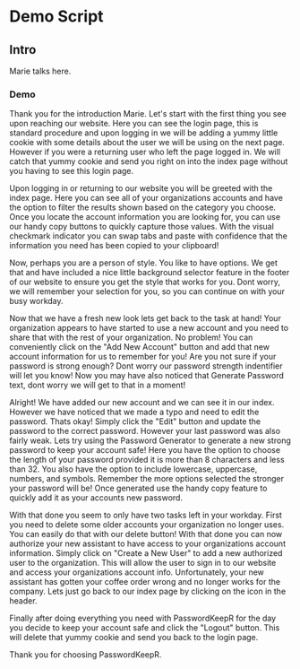 # Demo Script

## Intro

Marie talks here.

### Demo

Thank you for the introduction Marie. Let's start with the first thing you see upon reaching our website. Here you can see the login page, this is standard procedure and upon logging in we will be adding a yummy little cookie with some details about the user we will be using on the next page. However if you were a returning user who left the page logged in. We will catch that yummy cookie and send you right on into the index page without you having to see this login page.

Upon logging in or returning to our website you will be greeted with the index page. Here you can see all of your organizations accounts and have the option to filter the results shown based on the category you choose. Once you locate the account information you are looking for, you can use our handy copy buttons to quickly capture those values. With the visual checkmark indicator you can swap tabs and paste with confidence that the information you need has been copied to your clipboard!

Now, perhaps you are a person of style. You like to have options. We get that and have included a nice little background selector feature in the footer of our website to ensure you get the style that works for you. Dont worry, we will remember your selection for you, so you can continue on with your busy workday.

Now that we have a fresh new look lets get back to the task at hand! Your organization appears to have started to use a new account and you need to share that with the rest of your organization. No problem! You can conveniently click on the "Add New Account" button and add that new account information for us to remember for you! Are you not sure if your password is strong enough? Dont worry our password strength indentifier will let you know! Now you may have also noticed that Generate Password text, dont worry we will get to that in a moment!

Alright! We have added our new account and we can see it in our index. However we have noticed that we made a typo and need to edit the password.
Thats okay! Simply click the "Edit" button and update the password to the correct password. However your last password was also fairly weak. Lets try using the Password Generator to generate a new strong password to keep your account safe! Here you have the option to choose the length of your password provided it is more than 8 characters and less than 32. You also have the option to include lowercase, uppercase, numbers, and symbols. Remember the more options selected the stronger your password will be! Once generated use the handy copy feature to quickly add it as your accounts new password.

With that done you seem to only have two tasks left in your workday. First you need to delete some older accounts your organization no longer uses. You can easily do that with our delete button! With that done you can now authorize your new assistant to have access to your organizations account information. Simply click on "Create a New User" to add a new authorized user to the organization. This will allow the user to sign in to our website and access your organizations account info. Unfortunately, your new assistant has gotten your coffee order wrong and no longer works for the company. Lets just go back to our index page by clicking on the icon in the header.

Finally after doing everything you need with PasswordKeepR for the day you decide to keep your account safe and click the "Logout" button. This will delete that yummy cookie and send you back to the login page.


Thank you for choosing PasswordKeepR.

